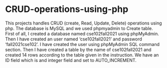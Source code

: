 # CRUD-operations-using-php
This projects handles CRUD (create, Read, Update, Delete) operations using php. The database is MySQL and we used phpmyadmin to Create table. First of all, I created a database named cse102fall2021 using phpMyAdmin. Then I have created an user named ‘cse102fall2021’ and password ‘fall2021cse102’. I have created the user using phpMyAdmin SQL command section. Then I have created a table by the name of cse102fall2021 and created 14 rows according to the table given in the instruction. We have an ID field which is and integer field and set to AUTO_INCREMENT. 
